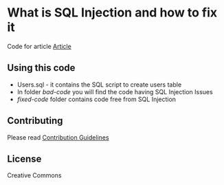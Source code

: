# What is SQL Injection and how to fix it

Code for article [Article]()

## Using this code

* Users.sql - it contains the SQL script to create users table 
* In folder *bad-code* you will find the code having SQL Injection Issues
* *fixed-code* folder contains code free from SQL Injection

## Contributing

Please read [Contribution Guidelines](https://bootsity.com/contribution-guidelines) 

## License

Creative Commons
